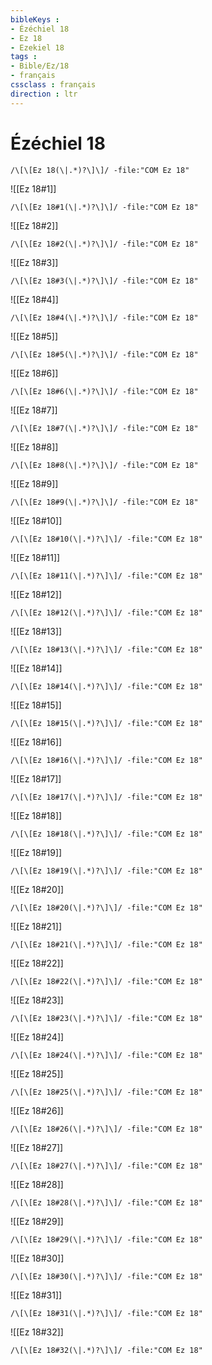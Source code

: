 ```yaml
---
bibleKeys : 
- Ézéchiel 18
- Ez 18
- Ezekiel 18
tags : 
- Bible/Ez/18
- français
cssclass : français
direction : ltr
---
```


# Ézéchiel 18

```query
/\[\[Ez 18(\|.*)?\]\]/ -file:"COM Ez 18"
```



![[Ez 18#1]]

```query
/\[\[Ez 18#1(\|.*)?\]\]/ -file:"COM Ez 18"
```

![[Ez 18#2]]

```query
/\[\[Ez 18#2(\|.*)?\]\]/ -file:"COM Ez 18"
```

![[Ez 18#3]]

```query
/\[\[Ez 18#3(\|.*)?\]\]/ -file:"COM Ez 18"
```

![[Ez 18#4]]

```query
/\[\[Ez 18#4(\|.*)?\]\]/ -file:"COM Ez 18"
```

![[Ez 18#5]]

```query
/\[\[Ez 18#5(\|.*)?\]\]/ -file:"COM Ez 18"
```

![[Ez 18#6]]

```query
/\[\[Ez 18#6(\|.*)?\]\]/ -file:"COM Ez 18"
```

![[Ez 18#7]]

```query
/\[\[Ez 18#7(\|.*)?\]\]/ -file:"COM Ez 18"
```

![[Ez 18#8]]

```query
/\[\[Ez 18#8(\|.*)?\]\]/ -file:"COM Ez 18"
```

![[Ez 18#9]]

```query
/\[\[Ez 18#9(\|.*)?\]\]/ -file:"COM Ez 18"
```

![[Ez 18#10]]

```query
/\[\[Ez 18#10(\|.*)?\]\]/ -file:"COM Ez 18"
```

![[Ez 18#11]]

```query
/\[\[Ez 18#11(\|.*)?\]\]/ -file:"COM Ez 18"
```

![[Ez 18#12]]

```query
/\[\[Ez 18#12(\|.*)?\]\]/ -file:"COM Ez 18"
```

![[Ez 18#13]]

```query
/\[\[Ez 18#13(\|.*)?\]\]/ -file:"COM Ez 18"
```

![[Ez 18#14]]

```query
/\[\[Ez 18#14(\|.*)?\]\]/ -file:"COM Ez 18"
```

![[Ez 18#15]]

```query
/\[\[Ez 18#15(\|.*)?\]\]/ -file:"COM Ez 18"
```

![[Ez 18#16]]

```query
/\[\[Ez 18#16(\|.*)?\]\]/ -file:"COM Ez 18"
```

![[Ez 18#17]]

```query
/\[\[Ez 18#17(\|.*)?\]\]/ -file:"COM Ez 18"
```

![[Ez 18#18]]

```query
/\[\[Ez 18#18(\|.*)?\]\]/ -file:"COM Ez 18"
```

![[Ez 18#19]]

```query
/\[\[Ez 18#19(\|.*)?\]\]/ -file:"COM Ez 18"
```

![[Ez 18#20]]

```query
/\[\[Ez 18#20(\|.*)?\]\]/ -file:"COM Ez 18"
```

![[Ez 18#21]]

```query
/\[\[Ez 18#21(\|.*)?\]\]/ -file:"COM Ez 18"
```

![[Ez 18#22]]

```query
/\[\[Ez 18#22(\|.*)?\]\]/ -file:"COM Ez 18"
```

![[Ez 18#23]]

```query
/\[\[Ez 18#23(\|.*)?\]\]/ -file:"COM Ez 18"
```

![[Ez 18#24]]

```query
/\[\[Ez 18#24(\|.*)?\]\]/ -file:"COM Ez 18"
```

![[Ez 18#25]]

```query
/\[\[Ez 18#25(\|.*)?\]\]/ -file:"COM Ez 18"
```

![[Ez 18#26]]

```query
/\[\[Ez 18#26(\|.*)?\]\]/ -file:"COM Ez 18"
```

![[Ez 18#27]]

```query
/\[\[Ez 18#27(\|.*)?\]\]/ -file:"COM Ez 18"
```

![[Ez 18#28]]

```query
/\[\[Ez 18#28(\|.*)?\]\]/ -file:"COM Ez 18"
```

![[Ez 18#29]]

```query
/\[\[Ez 18#29(\|.*)?\]\]/ -file:"COM Ez 18"
```

![[Ez 18#30]]

```query
/\[\[Ez 18#30(\|.*)?\]\]/ -file:"COM Ez 18"
```

![[Ez 18#31]]

```query
/\[\[Ez 18#31(\|.*)?\]\]/ -file:"COM Ez 18"
```

![[Ez 18#32]]

```query
/\[\[Ez 18#32(\|.*)?\]\]/ -file:"COM Ez 18"
```

